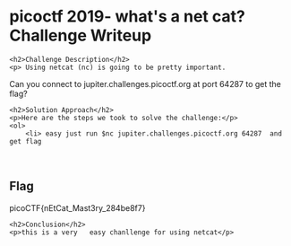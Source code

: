 
<!DOCTYPE html>
<html>
<head>
    
</head>
<body>
    <h1>picoctf 2019-  what's a net cat? Challenge Writeup</h1>

    <h2>Challenge Description</h2>
    <p> Using netcat (nc) is going to be pretty important.
 Can you connect to jupiter.challenges.picoctf.org at port 64287 to get the flag?
</p>

    <h2>Solution Approach</h2>
    <p>Here are the steps we took to solve the challenge:</p>
    <ol>
        <li> easy just run $nc jupiter.challenges.picoctf.org 64287  and get flag
 </li>
    </ol>
<br>
    <h2>Flag</h2>
    <p class="flag">picoCTF{nEtCat_Mast3ry_284be8f7}
</p>

    <h2>Conclusion</h2>
    <p>this is a very   easy chanllenge for using netcat</p>
</body>
</html>
